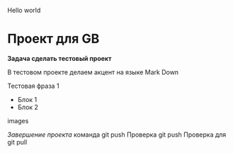 Hello world

# Проект для GB

**Задача сделать тестовый проект**

В тестовом проекте делаем акцент на языке Mark Down

Тестовая фраза 1
- Блок 1
- Блок 2


images

*Завершение проекта*
команда git push
Проверка git push
Проверка для git pull
